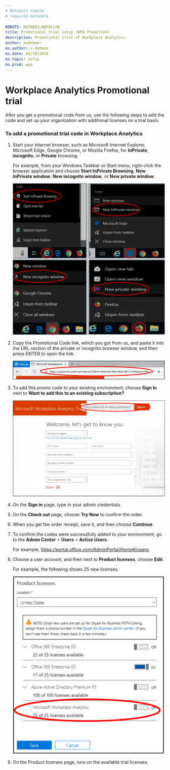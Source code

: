 ```yaml
---
# Metadata Sample
# required metadata

ROBOTS: NOINDEX,NOFOLLOW
title: Promotional trial setup (WPA Promotion)
description: Promotional trial of Workplace Analytics 
author: madehmer
ms.author: v-dehmem
ms.date: 06/19/2018
ms.topic: setup
ms.prod: wpa
---
```


# Workplace Analytics Promotional trial

After you get a promotional code from us, use the following steps to add the code and set up your organization with additional licenses on a trial basis.

### To add a promotional trial code in Workplace Analytics

1. Start your Internet browser, such as Microsoft Internet Explorer, Microsoft Edge, Google Chrome, or Mozilla Firefox, for **InPrivate**, **incognito**, or **Private** browsing.

   For example, from your Windows Taskbar or Start menu, right-click the browser application and choose **Start InPrivate Browsing**, **New InPrivate window**, **New incognito window**, or **New private window**.
  
   ![InPrivate Browsing](../Images/new-inprivate-window.png)  
  
2. Copy the Promotional Code link, which you got from us, and paste it into the URL section of the private or incognito browser window, and then press ENTER to open the link.

   ![Promotional code link](../Images/promo-code.png)  

3. To add this promo code to your existing environment, choose **Sign In** next to **Want to add this to an existing subscription?**

   ![Promotional code sign-in](../Images/sign-in.png)

4. On the **Sign in** page, type in your admin credentials.
5. On the **Check out** page, choose **Try Now** to confirm the order.
6. When you get the order receipt, save it, and then choose **Continue**.
7. To confirm the codes were successfully added to your environment, go to the **Admin Center** > **Users** > **Active Users**.

   For example,  https://portal.office.com/AdminPortal/Home#/users.

8. Choose a user account, and then next to **Product licenses**, choose **Edit**.

   For example, the following shows 25 new licenses.

   ![Promotional licenses](../Images/promo-licenses.png)  

9. On the Product licenses page, turn on the available trial licenses.
